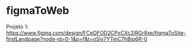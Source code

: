 # figmaToWeb

Projeto 1: https://www.figma.com/design/FCeDFOD2CPxCXc2iRGr8xe/figmaToSite-firstLandpage?node-id=0-1&p=f&t=oSiv7YTmC7hBip6R-0